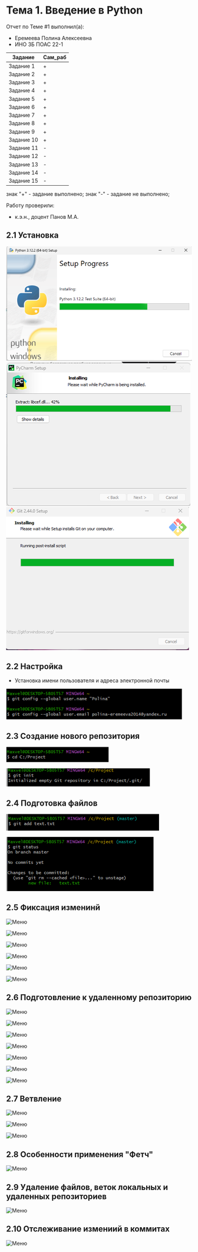 # Тема 1. Введение в Python
Отчет по Теме #1 выполнил(а):
- Еремеева Полина Алексеевна
- ИНО ЗБ ПОАС 22-1

| Задание |  Сам_раб |
| ------ | ------ |
| Задание 1 | + |
| Задание 2 | + |
| Задание 3 |  + |
| Задание 4 | + |
| Задание 5 | + |
| Задание 6 | + |
| Задание 7 | + |
| Задание 8 | + |
| Задание 9 | + |
| Задание 10 | + |
| Задание 11 | - |
| Задание 12 | - |
| Задание 13 | - |
| Задание 14 | - |
| Задание 15| - |
знак "+" - задание выполнено; знак "-" - задание не выполнено;

Работу проверили:
- к.э.н., доцент Панов М.А.
## 2.1 Установка
![Меню](https://github.com/PolinaEr22/Lab/blob/Тема1/pic/python.png)
![Меню](https://github.com/PolinaEr22/Lab/blob/Тема1/pic/PyCharm.png)
![Меню](https://github.com/PolinaEr22/Lab/blob/Тема1/pic/Git.png)

## 2.2 Настройка
- Установка имени пользователя и адреса электронной почты

![Меню](https://github.com/PolinaEr22/Lab/blob/Тема1/pic/Email%26Name.png)


## 2.3 Создание нового репозитория

![Меню](https://github.com/PolinaEr22/Lab/blob/Тема1/pic/cd.png)

![Меню](https://github.com/PolinaEr22/Lab/blob/Тема1/pic/git%20init.png)

## 2.4 Подготовка файлов

![Меню](https://github.com/PolinaEr22/Lab/blob/Тема1/pic/git%20add.png)

![Меню](https://github.com/PolinaEr22/Lab/blob/Тема1/pic/git%20status.png)

## 2.5 Фиксация изменинй

![Меню]()

![Меню]()

![Меню]()

![Меню]()

![Меню]()

![Меню]()

## 2.6 Подготовление к удаленному репозиторию

![Меню]()

![Меню]()

![Меню]()

![Меню]()

![Меню]()

![Меню]()

![Меню]()

## 2.7 Ветвление

![Меню]()

![Меню]()

![Меню]()


## 2.8 Особенности применения "Фетч"

![Меню]()

## 2.9 Удаление файлов, веток локальных и удаленных репозиториев

![Меню]()

## 2.10 Отслеживание измениий в коммитах

![Меню]()

